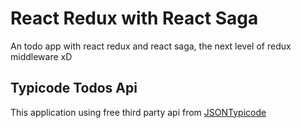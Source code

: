 # React Redux with React Saga

An todo app with react redux and react saga, the next level of redux middleware xD

## Typicode Todos Api

This application using free third party api from [JSONTypicode](https://jsonplaceholder.typicode.com/)
